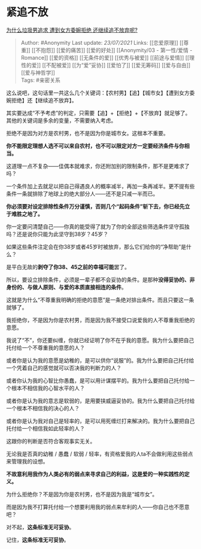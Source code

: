 # 紧追不放
[为什么垃圾男追求 遭到女方委婉拒绝 还继续追不放弃呢?](https://www.zhihu.com/question/397579584/answer/1269935154)

> Author: #Anonymity
Last update: *23/07/2021* 
Links: [[恋爱原理]] [[尊重]] [[不抱怨]] [[爱的痛苦]] [[爱的好处]]  [[Anonymity/03 - 第一性/爱情 - Romance]]  [[爱的资格]] [[无条件的爱]] [[优秀与被爱]] [[前途与爱情]] [[理性的爱]] [[不配被爱]]  [[为“爱”妥协]]  [[爱怕了]] [[爱无筹码]] [[爱与自由]] [[爱与神哲学]]  
Tags: #亲密关系 

 
这么说吧，这句话里一共这么几个关键词：【农村男】【追】【城市女】【遭到女方委婉拒绝】还【继续追不放弃】。

其实要达成“不予考虑”的判定，只需要【追】+【拒绝】+【不放弃】就足够了。其他的关键词是多余的变量，不需要纳入考虑。

拒绝不是因为对方是农村男，也不是因为你是城市女。这根本不重要。

**你不能限定理想人选不可以来自农村，也不可以限定对方一定要经济条件与你相当。**

这道理一点不复杂——佳偶本就难求，你还附加别的限制条件，那不是更难求了吗？

一个条件加上去就足以把自己得遇良人的概率减半，再加一条再减半。更不提有些条件一条就排除了地球上的绝大部分人——还不是只减一半而已。

**你必须要对设定排除性条件万分谨慎，否则几个“起码条件”斩下去，你已经先立于难胜之地了。**

你一定要问清楚自己——你真的能受得了就为了你的全部这些筛选条件坚守孤独吗？还是说你只能为此坚守到38岁？45岁？

如果这些条件注定会在你38岁或者45岁时被放弃，那么它们给你的“净帮助”是什么？

是平白无故的**剥夺了你38、45之前的幸福可能**罢了。

所以，要设立排除条件，必须是一辈子都不会妥协的条件。是那种**没得妥协的、非身份的、与做人原则、与爱的本质直接相连的条件**。

这就是为什么“不尊重我明确的拒绝的意愿”是一条绝对排出条件。而且只要这一条就够了。

我拒绝你，不是因为你是农村男，而是因为我不接受口说爱我的人不尊重我拒绝的意愿。

我说了“不”，你还要纠缠，你就已经证明了你不在乎我的意愿。我为什么要把自己托付给一个不尊重我的意愿的人？

或者你是认为我的意愿是幼稚的，是可以供你“说服”的。我为什么要把自己托付给一个凭着自己的感觉就可以否决我的判断力的人？

或者你认为我的心智比你愚蠢，是可以用计谋摆平的。我为什么要把自己托付给一个根本不相信我的心智水平的人？

或者你是认为我的意志是软弱的，是用要挟威逼妥协的。我为什么要把自己托付给一个根本不相信我的决心的人？

或者你是认为我对自己是轻率的，是可以用死缠烂打来解决的。我为什么要把自己托付给一个相信我如此轻率的人？

这跟你的判断是否符合客观事实无关。

无论我是否真的幼稚 / 愚蠢 / 软弱 / 轻率，有资格爱我的人ta不会做利用这些弱点来管理我的设想。

**不故意利用我作为人类必有的弱点来寻求自己的利益，这是爱的一种实践性的定义。**

为什么拒绝你？不是因为你是农村男，也不是因为我是“城市女”。

而是因为我不打算托付给一个想要利用我的弱点来牟利的人——你自己也不愿意吧？

对不起，**这条标准无可妥协**。

记住，**这条标准无可妥协**。



